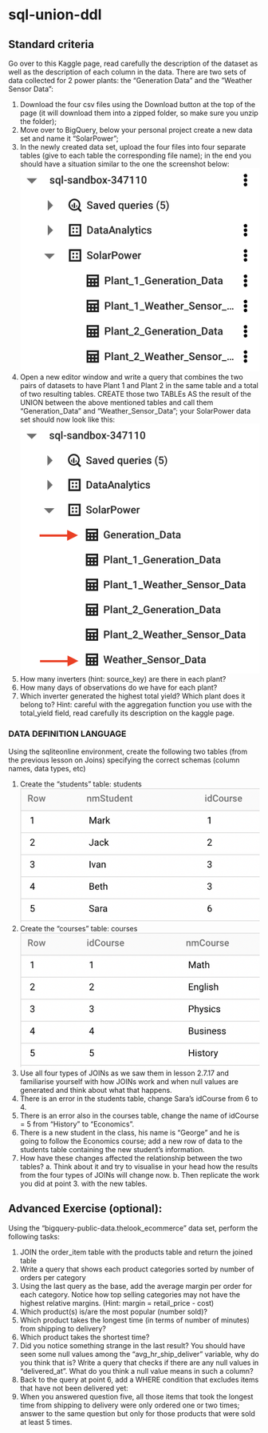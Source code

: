# sql-union-ddl

## Standard criteria
Go over to this Kaggle page, read carefully the description of the dataset as well as the description of each column in the data. There are two sets of data collected for 2 power plants: the “Generation Data” and the ”Weather Sensor Data”:
1. Download the four csv files using the Download button at the top of the page (it will download them into a zipped folder, so make sure you unzip the folder);
2. Move over to BigQuery, below your personal project create a new data set and name it “SolarPower”;
3. In the newly created data set, upload the four files into four separate tables (give to each table the corresponding file name); in the end you should have a situation similar to the one the screenshot below:
![alt text](image.png)
4. Open a new editor window and write a query that combines the two pairs of datasets to have Plant 1 and Plant 2 in the same table and a total of two resulting tables. CREATE those two TABLEs AS the result of the UNION between the above mentioned tables and call them “Generation_Data” and “Weather_Sensor_Data”; your SolarPower data set should now look like this:
![alt text](image-1.png)
5. How many inverters (hint: source_key) are there in each plant?
6. How many days of observations do we have for each plant?
7. Which inverter generated the highest total yield? Which plant does it belong to? Hint: careful with the aggregation function you use with the total_yield field, read carefully its description on the kaggle page.
### DATA DEFINITION LANGUAGE
Using the sqliteonline environment, create the following two tables (from the previous lesson on Joins) specifying the correct schemas (column names, data types, etc)
1. Create the “students” table:
students
![alt text](students.png)
2. Create the “courses” table:
courses
![alt text](courses.png)
3. Use all four types of JOINs as we saw them in lesson 2.7.17 and familiarise yourself with how JOINs work and when null values are generated and think about what that happens.
4. There is an error in the students table, change Sara’s idCourse from 6 to 4.
5. There is an error also in the courses table, change the name of idCourse = 5 from “History” to “Economics”.
6. There is a new student in the class, his name is “George” and he is going to follow the Economics course; add a new row of data to the students table containing the new student’s  information.
7. How have these changes affected the relationship between the two tables?
   a. Think about it and try to visualise in your head how the results from the four types of JOINs will change now.
   b. Then replicate the work you did at point 3. with the new tables.
## Advanced Exercise (optional):
Using the “bigquery-public-data.thelook_ecommerce” data set, perform the following tasks:
1. JOIN the order_item table with the products table and return the joined table
2. Write a query that shows each product categories sorted by number of orders per category
3. Using the last query as the base, add the average margin per order for each category. Notice how top selling categories may not have the highest relative margins. (Hint: margin = retail_price - cost)
4. Which product(s) is/are the most popular (number sold)?
5. Which product takes the longest time (in terms of number of minutes) from shipping to delivery?
6. Which product takes the shortest time?
7. Did you notice something strange in the last result? You should have seen some null values among the “avg_hr_ship_deliver” variable, why do you think that is? Write a query that checks if there are any null values in “delivered_at”. What do you think a null value means in such a column?
8. Back to the query at point 6, add a WHERE condition that excludes items that have not been delivered yet:
9. When you answered question five, all those items that took the longest time from shipping to delivery were only ordered one or two times; answer to the same question but only for those products that were sold at least 5 times.
